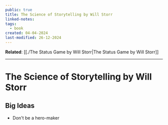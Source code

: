 ```yaml
---
public: true
title: The Science of Storytelling by Will Storr
linked-notes: 
tags:
  - book
created: 04-04-2024
last-modified: 26-12-2024
---
```

**Related**: [[./The Status Game by Will Storr|The Status Game by Will Storr]]

---
# The Science of Storytelling by Will Storr

## Big Ideas
- Don't be a hero-maker

